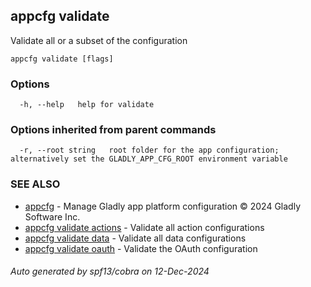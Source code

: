 ## appcfg validate

Validate all or a subset of the configuration

```
appcfg validate [flags]
```

### Options

```
  -h, --help   help for validate
```

### Options inherited from parent commands

```
  -r, --root string   root folder for the app configuration; alternatively set the GLADLY_APP_CFG_ROOT environment variable
```

### SEE ALSO

* [appcfg](appcfg.md)	 - Manage Gladly app platform configuration © 2024 Gladly Software Inc.
* [appcfg validate actions](appcfg_validate_actions.md)	 - Validate all action configurations
* [appcfg validate data](appcfg_validate_data.md)	 - Validate all data configurations
* [appcfg validate oauth](appcfg_validate_oauth.md)	 - Validate the OAuth configuration

###### Auto generated by spf13/cobra on 12-Dec-2024
